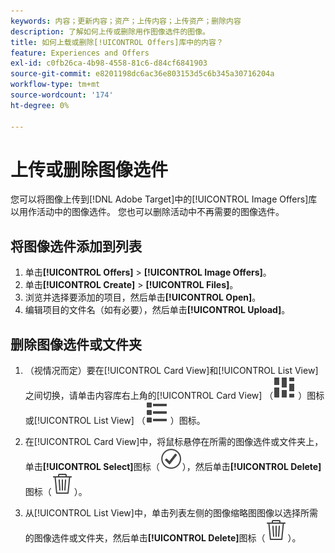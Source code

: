 ```yaml
---
keywords: 内容；更新内容；资产；上传内容；上传资产；删除内容
description: 了解如何上传或删除用作图像选件的图像。
title: 如何上载或删除[!UICONTROL Offers]库中的内容？
feature: Experiences and Offers
exl-id: c0fb26ca-4b98-4558-81c6-d84cf6841903
source-git-commit: e8201198dc6ac36e803153d5c6b345a30716204a
workflow-type: tm+mt
source-wordcount: '174'
ht-degree: 0%

---
```


# 上传或删除图像选件

您可以将图像上传到[!DNL Adobe Target]中的[!UICONTROL Image Offers]库以用作活动中的图像选件。 您也可以删除活动中不再需要的图像选件。

## 将图像选件添加到列表

1. 单击&#x200B;**[!UICONTROL Offers]** > **[!UICONTROL Image Offers]**。
1. 单击&#x200B;**[!UICONTROL Create]** > **[!UICONTROL Files]**。
1. 浏览并选择要添加的项目，然后单击&#x200B;**[!UICONTROL Open]**。
1. 编辑项目的文件名（如有必要），然后单击&#x200B;**[!UICONTROL Upload]**。

## 删除图像选件或文件夹

1. （视情况而定）要在[!UICONTROL Card View]和[!UICONTROL List View]之间切换，请单击内容库右上角的[!UICONTROL Card View] （![卡片视图图标](/help/main/assets/icons/ViewCard.svg) ）图标或[!UICONTROL List View] （![列表视图图标](/help/main/assets/icons/ViewList.svg) ）图标。

1. 在[!UICONTROL Card View]中，将鼠标悬停在所需的图像选件或文件夹上，单击&#x200B;**[!UICONTROL Select]**&#x200B;图标（![选择图标](/help/main/assets/icons/CheckmarkCircleOutline.svg)），然后单击&#x200B;**[!UICONTROL Delete]**&#x200B;图标（![删除图标](/help/main/assets/icons/DeleteOutline.svg)）。

1. 从[!UICONTROL List View]中，单击列表左侧的图像缩略图图像以选择所需的图像选件或文件夹，然后单击&#x200B;**[!UICONTROL Delete]**&#x200B;图标（![删除图标](/help/main/assets/icons/DeleteOutline.svg)）。
